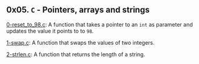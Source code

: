 ## 0x05. `C` - Pointers, arrays and strings

[0-reset_to_98.c](./0-reset_to_98.c): A function that takes a pointer to an `int` as parameter and updates the value it points to to `98`.

[1-swap.c](./1-swap.c): A function that swaps the values of two integers.

[2-strlen.c](./2-strlen.c): A function that returns the length of a string.


